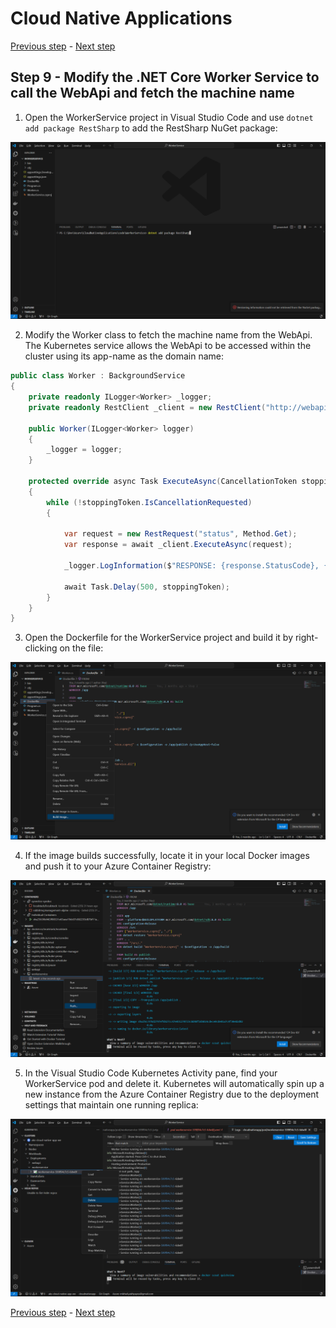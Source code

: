 # Cloud Native Applications

[Previous step](../step-09/README.md) - [Next step](../step-10/README.md)

## Step 9 - Modify the .NET Core Worker Service to call the WebApi and fetch the machine name

1. Open the WorkerService project in Visual Studio Code and use `dotnet add package RestSharp` to add the RestSharp NuGet package:

![installing restsharp package](sshot-9-1.png)

2. Modify the Worker class to fetch the machine name from the WebApi. The Kubernetes service allows the WebApi to be accessed within the cluster using its app-name as the domain name:

```csharp
public class Worker : BackgroundService
{
    private readonly ILogger<Worker> _logger;
    private readonly RestClient _client = new RestClient("http://webapi");

    public Worker(ILogger<Worker> logger)
    {
        _logger = logger;
    }

    protected override async Task ExecuteAsync(CancellationToken stoppingToken)
    {
        while (!stoppingToken.IsCancellationRequested)
        {

            var request = new RestRequest("status", Method.Get);
            var response = await _client.ExecuteAsync(request);

            _logger.LogInformation($"RESPONSE: {response.StatusCode}, {response.Content}");

            await Task.Delay(500, stoppingToken);
        }
    }
}
```

3. Open the Dockerfile for the WorkerService project and build it by right-clicking on the file:

![building the workerservice image](sshot-9-2.png)

4. If the image builds successfully, locate it in your local Docker images and push it to your Azure Container Registry:

![pushing the image](sshot-9-3.png)

5. In the Visual Studio Code Kubernetes Activity pane, find your WorkerService pod and delete it. Kubernetes will automatically spin up a new instance from the Azure Container Registry due to the deployment settings that maintain one running replica:

![deleteing workerservice](sshot-9-4.png)

[Previous step](../step-09/README.md) - [Next step](../step-10/README.md)